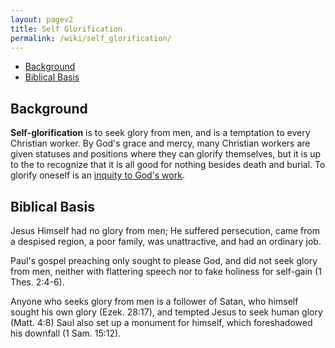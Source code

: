 ```yaml
---
layout: pagev2
title: Self Glorification
permalink: /wiki/self_glorification/
---
```

- [Background](#background)
- [Biblical Basis](#biblical-basis)

## Background

**Self-glorification** is to seek glory from men, and is a temptation to every Christian worker. By God's grace and mercy, many Christian workers are given statuses and positions where they can glorify themselves, but it is up to the to recognize that it is all good for nothing besides death and burial. To glorify oneself is an [inquity to God's work](../iniquity_of_the_sanctuary).

## Biblical Basis

Jesus Himself had no glory from men; He suffered persecution, came from a despised region, a poor family, was unattractive, and had an ordinary job.

Paul's gospel preaching only sought to please God, and did not seek glory from men, neither with flattering speech nor to fake holiness for self-gain (1 Thes. 2:4-6).

Anyone who seeks glory from men is a follower of Satan, who himself sought his own glory (Ezek. 28:17), and tempted Jesus to seek human glory (Matt. 4:8)
Saul also set up a monument for himself, which foreshadowed his downfall (1 Sam. 15:12).

